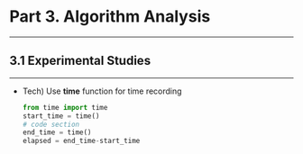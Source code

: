 # Part 3. Algorithm Analysis
***

## 3.1 Experimental Studies
***
* Tech) Use __time__ function for time recording
    ```python
    from time import time
    start_time = time()
    # code section
    end_time = time()
    elapsed = end_time-start_time
    ```
  
